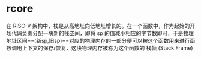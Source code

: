 # rcore

在 RISC-V 架构中，栈是从高地址向低地址增长的。在一个函数中，作为起始的开场代码负责分配一块新的栈空间，即将 sp 的值减小相应的字节数即可，于是物理地址区间==(新sp,旧sp)==对应的物理内存的一部分便可以被这个函数用来进行函数调用上下文的保存/恢复，这块物理内存被称为这个函数的 栈帧 (Stack Frame)